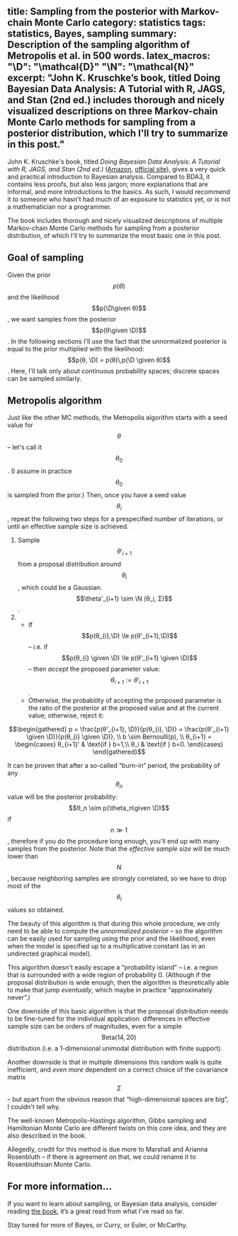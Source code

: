 title: Sampling from the posterior with Markov-chain Monte Carlo
category: statistics
tags: statistics, Bayes, sampling
summary: Description of the sampling algorithm of Metropolis et al. in 500 words.
latex_macros:
    "\D": "\mathcal{D}"
    "\N": "\mathcal{N}"
excerpt: "John K. Kruschke’s book, titled Doing Bayesian Data Analysis: A Tutorial with R, JAGS, and Stan (2nd ed.) includes thorough and nicely visualized descriptions on three Markov-chain Monte Carlo methods for sampling from a posterior distribution, which I'll try to summarize in this post."
---

John K. Kruschke's book, titled _Doing Bayesian Data Analysis: A Tutorial with R, JAGS, and Stan (2nd ed.)_ ([Amazon](https://www.amazon.com/Doing-Bayesian-Data-Analysis-Tutorial/dp/0124058884), [official site](https://www.indiana.edu/~kruschke/DoingBayesianDataAnalysis/)), gives a very quick and practical introduction to Bayesian analysis. Compared to BDA3, it contains less proofs, but also less jargon; more explanations that are informal, and more introductions to the basics. As such, I would recommend it to someone who hasn't had much of an exposure to statistics yet, or is not a mathematician nor a programmer.

The book includes thorough and nicely visualized descriptions of multiple Markov-chain Monte Carlo methods for sampling from a posterior distribution, of which I'll try to summarize the most basic one in this post.

## Goal of sampling

Given the prior $$p(θ)$$ and the likelihood $$p(\D\given θ)$$, we want samples from the posterior $$p(θ\given \D)$$. In the following sections I'll use the fact that the unnormalized posterior is equal to the prior multiplied with the likelihood: $$p(θ, \D) = p(θ)\,p(\D \given θ)$$. Here, I'll talk only about continuous probability spaces; discrete spaces can be sampled similarly.

## Metropolis algorithm

Just like the other MC methods, the Metropolis algorithm starts with a seed value for $$θ$$ – let's call it $$θ_0$$. (I assume in practice $$θ_0$$ is sampled from the prior.) Then, once you have a seed value $$θ_i$$, repeat the following two steps for a prespecified number of iterations, or until an effective sample size is achieved.

1. Sample $$θ'_{i+1}$$ from a proposal distribution around $$\theta_i$$, which could be a Gaussian: $$\theta'_{i+1} \sim \N (θ_i, Σ)$$.
2.  
    - If $$p(θ_{i},\D) \le p(θ'_{i+1},\D)$$ – i.e. if $$p(θ_{i} \given \D) \le p(θ'_{i+1} \given \D)$$ – then _accept_ the proposed parameter value: $$θ_{i+1} := θ'_{i+1}$$.
    - Otherwise, the probability of accepting the proposed parameter is the ratio of the posterior at the proposed value and at the current value; otherwise, reject it:

$$\begin{gathered}
p = \frac{p(θ'_{i+1}, \D)}{p(θ_{i}, \D)} = \frac{p(θ'_{i+1} \given \D)}{p(θ_{i} \given \D)}, \\
b \sim Bernoulli(p), \\
θ_{i+1} =
\begin{cases}
    θ_{i+1}' & \text{if } b=1,\\
    θ_i & \text{if } b=0.
\end{cases}
\end{gathered}$$

It can be proven that after a so-called “burn-in” period, the probability of any $$θ_{n}$$ value will be the posterior probability: $$θ_n \sim p(\theta_n\given \D)$$ if $$n \gg 1$$, therefore if you do the procedure long enough, you'll end up with many samples from the posterior. Note that the _effective sample size_ will be much lower than $$N$$, because neighboring samples are strongly correlated, so we have to drop most of the $$θ_i$$ values so obtained.

The beauty of this algorithm is that during this whole procedure, we only need to be able to compute the _unnormalized posterior_ – so the algorithm can be easily used for sampling using the prior and the likelihood, even when the model is specified up to a multiplicative constant (as in an undirected graphical model).

This algorithm doesn't easily escape a “probability island” – i.e. a region that is surrounded with a wide region of probability 0. (Although if the proposal distribution is wide enough, then the algorithm is theoretically able to make that jump _eventually_, which maybe in practice “approximately never”.)

One downside of this basic algorithm is that the proposal distribution needs to be fine-tuned for the individual application: differences in effective sample size can be orders of magnitudes, even for a simple $$\text{Beta}(14,20)$$ distribution (i.e. a 1-dimensional unimodal distribution with finite support).

Another downside is that in multiple dimensions this random walk is quite inefficient, and _even more_ dependent on a correct choice of the covariance matrix $$Σ$$ – but apart from the obvious reason that “high-dimensional spaces are big”, I couldn't tell why.

The well-known Metropolis–Hastings algorithm, Gibbs sampling and Hamiltonian Monte Carlo are different twists on this core idea, and they are also described in the book.

Allegedly, credit for this method is due more to Marshall and Arianna Rosenbluth – if there is agreement on that, we could rename it to Rosenbluthsian Monte Carlo.

## For more information...

If you want to learn about sampling, or Bayesian data analysis, consider reading [the book](https://www.amazon.com/Doing-Bayesian-Data-Analysis-Tutorial/dp/0124058884), it’s a great read from what I've read so far.

Stay tuned for more of Bayes, or Curry, or Euler, or McCarthy.
